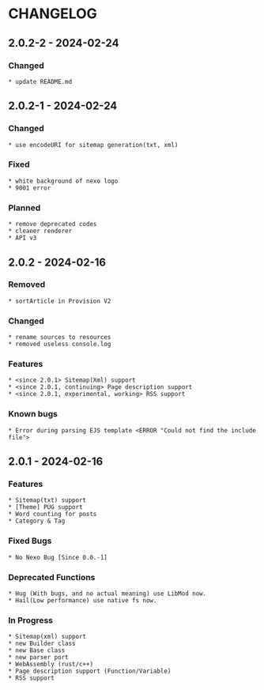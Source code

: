 # CHANGELOG

## 2.0.2-2 - 2024-02-24

### Changed

    * update README.md

## 2.0.2-1 - 2024-02-24

### Changed

    * use encodeURI for sitemap generation(txt, xml)

### Fixed

    * white background of nexo logo
    * 9001 error

### Planned

    * remove deprecated codes
    * cleaner renderer
    * API v3

## 2.0.2 - 2024-02-16

### Removed

    * sortArticle in Provision V2

### Changed

    * rename sources to resources
    * removed useless console.log

### Features

    * <since 2.0.1> Sitemap(Xml) support
    * <since 2.0.1, continuing> Page description support
    * <since 2.0.1, experimental, working> RSS support

### Known bugs

    * Error during parsing EJS template <ERROR "Could not find the include file">

## 2.0.1 - 2024-02-16

### Features
    * Sitemap(txt) support
    * [Theme] PUG support
    * Word counting for posts
    * Category & Tag

### Fixed Bugs
    * No Nexo Bug [Since 0.0.-1]

### Deprecated Functions
    * Hug (With bugs, and no actual meaning) use LibMod now.
    * Hail(Low performance) use native fs now.

### In Progress
    * Sitemap(xml) support
    * new Builder class
    * new Base class
    * new parser port
    * WebAssembly (rust/c++)
    * Page description support (Function/Variable)
    * RSS support